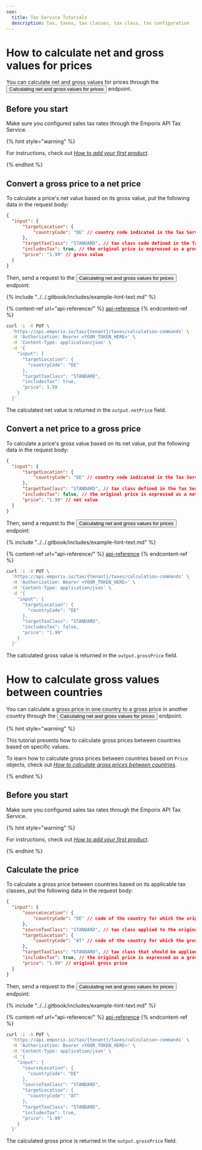 ```yaml
---
seo:
  title: Tax Service Tutorials
  description: tax, taxes, tax classes, tax class, tax configuration
---
```


# How to calculate net and gross values for prices

You can calculate net and gross values for prices through the <nobr><Button to="/openapi/tax/#operation/PUT-tax-calculate-commands" size="small">Calculating net and gross values for prices</Button></nobr> endpoint.

## Before you start

Make sure you configured sales tax rates through the Emporix API Tax Service.

{% hint style="warning" %}

For instructions, check out [*How to add your first product*](/content/product/#how-to-add-your-first-product).

{% endhint %}

## Convert a gross price to a net price

To calculate a price's net value based on its gross value, put the following data in the request body:

```json
{
  "input": {
      "targetLocation": {
          "countryCode": "DE" // country code indicated in the Tax Service
      },
      "targetTaxClass": "STANDARD", // tax class code defined in the Tax Service
      "includesTax": true, // the original price is expressed as a gross value
      "price": "1.99" // gross value
  }
}
```

Then, send a request to the  <nobr><Button to="/openapi/tax/#operation/PUT-tax-calculate-commands" size="small">Calculating net and gross values for prices</Button></nobr> endpoint:

{% include "../../.gitbook/includes/example-hint-text.md" %}

{% content-ref url="api-reference/" %}
[api-reference](api-reference/)
{% endcontent-ref %}

```bash
curl -i -X PUT \
  'https://api.emporix.io/tax/{tenant}/taxes/calculation-commands' \
  -H 'Authorization: Bearer <YOUR_TOKEN_HERE>' \
  -H 'Content-Type: application/json' \
  -d '{
    "input": {
      "targetLocation": {
        "countryCode": "DE"
      },
      "targetTaxClass": "STANDARD",
      "includesTax": true,
      "price": 1.59
    }
  }'
```

The calculated net value is returned in the `output.netPrice` field.

## Convert a net price to a gross price

To calculate a price's gross value based on its net value, put the following data in the request body:

```json
{
  "input": {
      "targetLocation": {
          "countryCode": "DE" // country code indicated in the Tax Service
      },
      "targetTaxClass": "STANDARD", // tax class defined in the Tax Service
      "includesTax": false, // the original price is expressed as a net value
      "price": "1.99" // net value
  }
}
```

Then, send a request to the  <nobr><Button to="/openapi/tax/#operation/PUT-tax-calculate-commands" size="small">Calculating net and gross values for prices</Button></nobr> endpoint:

{% include "../../.gitbook/includes/example-hint-text.md" %}

{% content-ref url="api-reference/" %}
[api-reference](api-reference/)
{% endcontent-ref %}

```bash
curl -i -X PUT \
  'https://api.emporix.io/tax/{tenant}/taxes/calculation-commands' \
  -H 'Authorization: Bearer <YOUR_TOKEN_HERE>' \
  -H 'Content-Type: application/json' \
  -d '{
    "input": {
      "targetLocation": {
        "countryCode": "DE"
      },
      "targetTaxClass": "STANDARD",
      "includesTax": false,
      "price": "1.99"
    }
  }'
```


The calculated gross value is returned in the `output.grossPrice` field.

# How to calculate gross values between countries

You can calculate a gross price in one country to a gross price in another country through the  <nobr><Button to="/openapi/tax/#operation/PUT-tax-calculate-commands" size="small">Calculating net and gross values for prices</Button></nobr> endpoint.

{% hint style="warning" %}

This tutorial presents how to calculate gross prices between countries based on specific values.

To learn how to calculate gross prices between countries based on `Price` objects, check out [*How to calculate gross prices between countries*](/content/price/#how-to-calculate-gross-prices-between-countries).

{% endhint %}

## Before you start

Make sure you configured sales tax rates through the Emporix API Tax Service.

{% hint style="warning" %}

For instructions, check out [*How to add your first product*](/content/product/#how-to-add-your-first-product).

{% endhint %}

## Calculate the price

To calculate a gross price between countries based on its applicable tax classes, put the following data in the request body:

```json
{
  "input": {
      "sourceLocation": {
          "countryCode": "DE" // code of the country for which the original gross price is defined (indicated in the Tax Service)
      },
      "sourceTaxClass": "STANDARD", // tax class applied to the original gross price (defined in the Tax Service)
      "targetLocation": {
          "countryCode": "AT" // code of the country for which the gross price should be calculated (indicated in the Tax Service)
      },
      "targetTaxClass": "STANDARD", // tax class that should be applied to the calculated gross price (defined in the Tax Service)
      "includesTax": true, // the original price is expressed as a gross value
      "price": "1.99" // original gross price
  }
}
```

Then, send a request to the <nobr><Button to="/openapi/tax/#operation/PUT-tax-calculate-commands" size="small">Calculating net and gross values for prices</Button></nobr> endpoint:

{% include "../../.gitbook/includes/example-hint-text.md" %}

{% content-ref url="api-reference/" %}
[api-reference](api-reference/)
{% endcontent-ref %}

```bash
curl -i -X PUT \
  'https://api.emporix.io/tax/{tenant}/taxes/calculation-commands' \
  -H 'Authorization: Bearer <YOUR_TOKEN_HERE>' \
  -H 'Content-Type: application/json' \
  -d '{
    "input": {
      "sourceLocation": {
        "countryCode": "DE"
      },
      "sourceTaxClass": "STANDARD",
      "targetLocation": {
        "countryCode": "AT"
      },
      "targetTaxClass": "STANDARD",
      "includesTax": true,
      "price": "1.99"
    }
  }'
```

The calculated gross price is returned in the `output.grossPrice` field.
